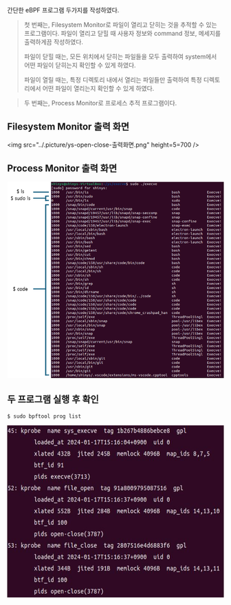 간단한 eBPF 프로그램 두가지를 작성하였다.

> 첫 번째는, Filesystem Monitor로 파일이 열리고 닫히는 것을 추적할 수 있는 프로그램이다. 파일이 열리고 닫힐 때 사용자 정보와 command 정보, 메세지를 
> 출력하게끔 작성하였다.
>
> 파일이 닫힐 때는, 모든 위치에서 닫히는 파일들을 모두 출력하여 system에서 어떤 파일이 닫히는지 확인할 수 있게 하였다.
>
> 파일이 열릴 때는, 특정 디렉토리 내에서 열리는 파일들만 출력하여 특정 디렉토리에서 어떤 파일이 열리는지 확인할 수 있게 하였다.


> 두 번째는, Process Monitor로 프로세스 추적 프로그램이다.



## Filesystem Monitor 출력 화면
<img src="../.picture/ys-open-close-출력화면.png" height=5=700 />



## Process Monitor 출력 화면
<img src="../.picture/ys-execve-출력화면.PNG" />



## 두 프로그램 실행 후 확인

```
$ sudo bpftool prog list
```

<img src="../.picture/ys-bpftool-prog-list-출력화면.png" height=400 />

